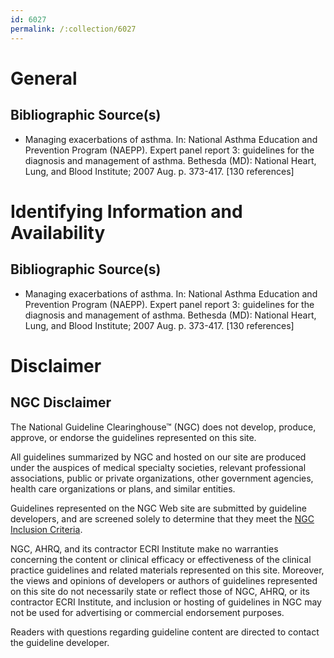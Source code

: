 ```yaml
---
id: 6027
permalink: /:collection/6027
---
```


# General

## Bibliographic Source(s)

- Managing exacerbations of asthma. In: National Asthma Education and Prevention Program (NAEPP). Expert panel report 3: guidelines for the diagnosis and management of asthma. Bethesda (MD): National Heart, Lung, and Blood Institute; 2007 Aug. p. 373-417. [130 references]

# Identifying Information and Availability

## Bibliographic Source(s)

- Managing exacerbations of asthma. In: National Asthma Education and Prevention Program (NAEPP). Expert panel report 3: guidelines for the diagnosis and management of asthma. Bethesda (MD): National Heart, Lung, and Blood Institute; 2007 Aug. p. 373-417. [130 references]

# Disclaimer

## NGC Disclaimer

The National Guideline Clearinghouse™ (NGC) does not develop, produce, approve, or endorse the guidelines represented on this site.

All guidelines summarized by NGC and hosted on our site are produced under the auspices of medical specialty societies, relevant professional associations, public or private organizations, other government agencies, health care organizations or plans, and similar entities.

Guidelines represented on the NGC Web site are submitted by guideline developers, and are screened solely to determine that they meet the [NGC Inclusion Criteria](/help-and-about/summaries/inclusion-criteria).

NGC, AHRQ, and its contractor ECRI Institute make no warranties concerning the content or clinical efficacy or effectiveness of the clinical practice guidelines and related materials represented on this site. Moreover, the views and opinions of developers or authors of guidelines represented on this site do not necessarily state or reflect those of NGC, AHRQ, or its contractor ECRI Institute, and inclusion or hosting of guidelines in NGC may not be used for advertising or commercial endorsement purposes.

Readers with questions regarding guideline content are directed to contact the guideline developer.

